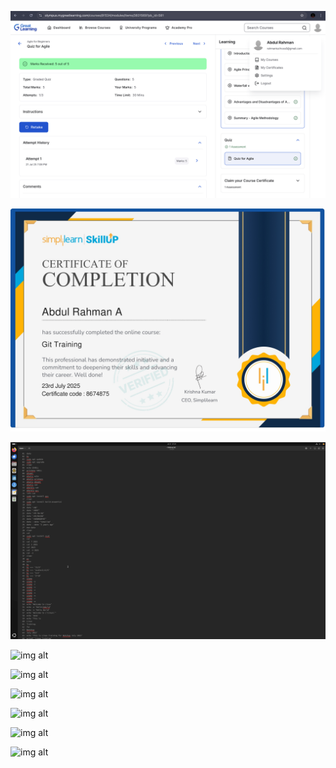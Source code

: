 ![img alt](https://github.com/abdulrahman-dot/5026039_Abdul-Rahman/blob/84c0b434a545552b95dd9ec7cbb8ff8d42a497ee/SDLC/Great%20Learning.jpg)

![img alt](https://github.com/abdulrahman-dot/5026039_Abdul-Rahman/blob/5aa5cc5e976556271d3e76e7f8963537364a04ce/GIT./Simplilearn.jpg)

![img alt](https://github.com/abdulrahman-dot/5026039_Abdul-Rahman/blob/176618cc0480feae807dcbb127c2535e5d81db5d/Linux/Linux1.jpg)

![img alt]()

![img alt]()

![img alt]()

![img alt]()

![img alt]()

![img alt]()
